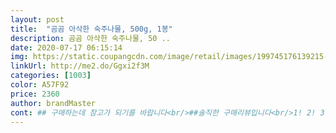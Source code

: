 ```yaml
---
layout: post 
title:  "곰곰 아삭한 숙주나물, 500g, 1봉" 
description: 곰곰 아삭한 숙주나물, 50 ..
date: 2020-07-17 06:15:14 
img: https://static.coupangcdn.com/image/retail/images/199745176139215-4a6e388a-d118-44a7-a914-39b51e9e94cb.jpg 
linkUrl: http://me2.do/Ggxi2f3M 
categories: [1003] 
color: A57F92 
price: 2360 
author: brandMaster 
cont: ## 구매하는데 참고가 되기를 바랍니다<br/>##솔직한 구매리뷰입니다<br/>1! 2! 3! 4! 5! 6! 7! 8! 9! 10!<br/>10초세고 물을 버려주면<br/>2차례에 나누어서 나물을 해먹었어요<br/><br/>간단한 나물부터<br/>골다공증, 빈혈을 예방하는 숙주에는 철과 칼슘, 카로틴 등 몸에 좋은 성분이 풍부해서 아이들도 좋치만 어른들도 좋은 음식이지요!!! 숙주와 궁합이 좋은 음식은 소고기 부추  닭고기이니 같이 먹으면 영양적으로 우수합니다;;<br/>곰곰 숙주 3번째 재구매입니다.<br/> 다른 숙주 먹다가 곰곰숙주가 국산은 아니지만 제입에 더 잘 맞아서 이젠 이걸로 주문을 하려고 합니다 500그람이 좀 많은 양인거 같긴 합니다 2인이나 3인 가족은 많을거 같습니다<br/>곰곰 아삭한 숙주나물이 가장 맘에 들었던 부분은 녹두껍질이 거의 없다는 거에요<br/>그냥 밥을 볶아서 숙주를 마지막에 넣고 볶아주니 그런대로 아삭한 맛에 먹기 좋았습니다 이제부터 볶음밥에 숙주를 넣어서 먹어야겠습니다;; 너무 맛있어요 숙주볶음밥!!!<br/>그래도 괜찮다면 저는 괜찮은 상품이라고 생각합니다^^<br/>그래도 모르니 팔팔팔 끓여서<br/>그래도 바로해먹는맛이 제일이잖아요<br/>깨끗해 보이기도 했구요<br/> 
---
```

 
